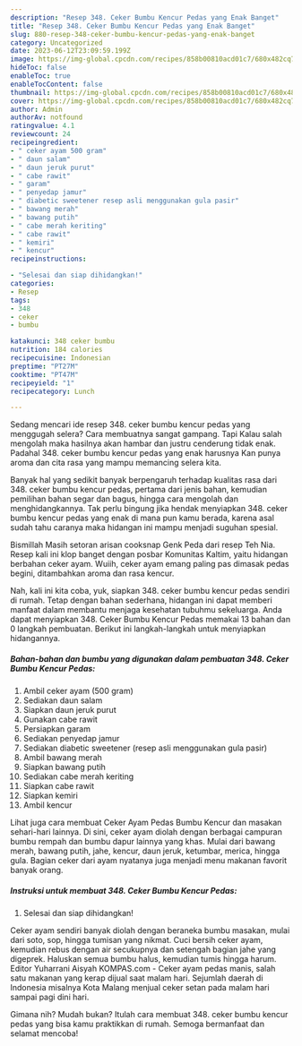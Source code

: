 ```yaml
---
description: "Resep 348. Ceker Bumbu Kencur Pedas yang Enak Banget"
title: "Resep 348. Ceker Bumbu Kencur Pedas yang Enak Banget"
slug: 880-resep-348-ceker-bumbu-kencur-pedas-yang-enak-banget
category: Uncategorized
date: 2023-06-12T23:09:59.199Z
image: https://img-global.cpcdn.com/recipes/858b00810acd01c7/680x482cq70/348-ceker-bumbu-kencur-pedas-foto-resep-utama.jpg
hideToc: false
enableToc: true
enableTocContent: false
thumbnail: https://img-global.cpcdn.com/recipes/858b00810acd01c7/680x482cq70/348-ceker-bumbu-kencur-pedas-foto-resep-utama.jpg
cover: https://img-global.cpcdn.com/recipes/858b00810acd01c7/680x482cq70/348-ceker-bumbu-kencur-pedas-foto-resep-utama.jpg
author: Admin
authorAv: notfound
ratingvalue: 4.1
reviewcount: 24
recipeingredient:
- " ceker ayam 500 gram"
- " daun salam"
- " daun jeruk purut"
- " cabe rawit"
- " garam"
- " penyedap jamur"
- " diabetic sweetener resep asli menggunakan gula pasir"
- " bawang merah"
- " bawang putih"
- " cabe merah keriting"
- " cabe rawit"
- " kemiri"
- " kencur"
recipeinstructions:

- "Selesai dan siap dihidangkan!"
categories:
- Resep
tags:
- 348
- ceker
- bumbu

katakunci: 348 ceker bumbu 
nutrition: 184 calories
recipecuisine: Indonesian
preptime: "PT27M"
cooktime: "PT47M"
recipeyield: "1"
recipecategory: Lunch

---
```



Sedang mencari ide resep 348. ceker bumbu kencur pedas yang menggugah selera? Cara membuatnya sangat gampang. Tapi Kalau salah mengolah maka hasilnya akan hambar dan justru cenderung tidak enak. Padahal 348. ceker bumbu kencur pedas yang enak harusnya Kan punya aroma dan cita rasa yang mampu memancing selera kita.


Banyak hal yang sedikit banyak berpengaruh terhadap kualitas rasa dari 348. ceker bumbu kencur pedas, pertama dari jenis bahan, kemudian pemilihan bahan segar dan bagus, hingga cara mengolah dan menghidangkannya. Tak perlu bingung jika hendak menyiapkan 348. ceker bumbu kencur pedas yang enak di mana pun kamu berada, karena asal sudah tahu caranya maka hidangan ini mampu menjadi suguhan spesial.

Bismillah Masih setoran arisan cooksnap Genk Peda dari resep Teh Nia. Resep kali ini klop banget dengan posbar Komunitas Kaltim, yaitu hidangan berbahan ceker ayam. Wuiih, ceker ayam emang paling pas dimasak pedas begini, ditambahkan aroma dan rasa kencur.


Nah, kali ini kita coba, yuk, siapkan 348. ceker bumbu kencur pedas sendiri di rumah. Tetap dengan bahan sederhana, hidangan ini dapat memberi manfaat dalam membantu menjaga kesehatan tubuhmu sekeluarga. Anda dapat menyiapkan 348. Ceker Bumbu Kencur Pedas memakai 13 bahan dan 0 langkah pembuatan. Berikut ini langkah-langkah untuk menyiapkan hidangannya.

<!--inarticleads1-->

##### Bahan-bahan dan bumbu yang digunakan dalam pembuatan 348. Ceker Bumbu Kencur Pedas:

1. Ambil  ceker ayam (500 gram)
1. Sediakan  daun salam
1. Siapkan  daun jeruk purut
1. Gunakan  cabe rawit
1. Persiapkan  garam
1. Sediakan  penyedap jamur
1. Sediakan  diabetic sweetener (resep asli menggunakan gula pasir)
1. Ambil  bawang merah
1. Siapkan  bawang putih
1. Sediakan  cabe merah keriting
1. Siapkan  cabe rawit
1. Siapkan  kemiri
1. Ambil  kencur


Lihat juga cara membuat Ceker Ayam Pedas Bumbu Kencur dan masakan sehari-hari lainnya. Di sini, ceker ayam diolah dengan berbagai campuran bumbu rempah dan bumbu dapur lainnya yang khas. Mulai dari bawang merah, bawang putih, jahe, kencur, daun jeruk, ketumbar, merica, hingga gula. Bagian ceker dari ayam nyatanya juga menjadi menu makanan favorit banyak orang. 

<!--inarticleads2-->

##### Instruksi untuk membuat 348. Ceker Bumbu Kencur Pedas:


1. Selesai dan siap dihidangkan!

Ceker ayam sendiri banyak diolah dengan beraneka bumbu masakan, mulai dari soto, sop, hingga tumisan yang nikmat. Cuci bersih ceker ayam, kemudian rebus dengan air secukupnya dan setengah bagian jahe yang digeprek. Haluskan semua bumbu halus, kemudian tumis hingga harum. Editor Yuharrani Aisyah KOMPAS.com - Ceker ayam pedas manis, salah satu makanan yang kerap dijual saat malam hari. Sejumlah daerah di Indonesia misalnya Kota Malang menjual ceker setan pada malam hari sampai pagi dini hari. 

Gimana nih? Mudah bukan? Itulah cara membuat 348. ceker bumbu kencur pedas yang bisa kamu praktikkan di rumah. Semoga bermanfaat dan selamat mencoba!
